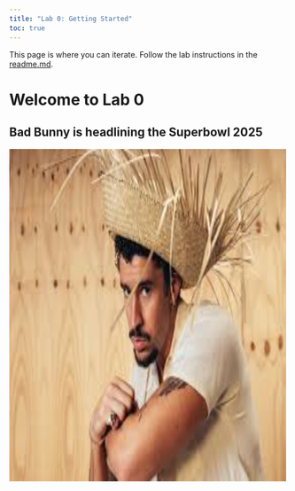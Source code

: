 ```yaml
---
title: "Lab 0: Getting Started"
toc: true
---
```


This page is where you can iterate. Follow the lab instructions in the [readme.md](./README.md).

# Welcome to Lab 0
## Bad Bunny is headlining the Superbowl 2025
<img src="Bad Bunny.jpeg" alt="Bad Bunny with PAVA" width="500" height="600">